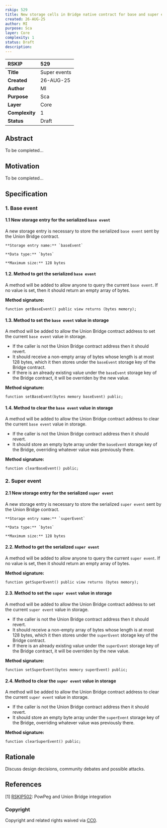 ```yaml
---
rskip: 529
title: New storage cells in Bridge native contract for base and super events info
created: 26-AUG-25
author: MI
purpose: Sca
layer: Core
complexity: 1
status: Draft
description: 
---
```


|RSKIP          |529           |
| :------------ |:-------------|
|**Title**      |Super events |
|**Created**    |26-AUG-25 |
|**Author**     |MI |
|**Purpose**    |Sca |
|**Layer**      |Core |
|**Complexity** |1 |
|**Status**     |Draft |

## Abstract

To be completed...

## Motivation

To be completed...

## Specification

### 1. Base event

#### 1.1 New storage entry for the serialized `base event`

A new storage entry is necessary to store the serialized `base event` sent by the Union Bridge contract.

```
**Storage entry name:** `baseEvent`

**Data type:** `bytes`

**Maximum size:** 128 bytes
```

#### 1.2. Method to get the serialized `base event`

A method will be added to allow anyone to query the current `base event`. If no value is set, then it should return an empty array of bytes.

**Method signature:**

```
function getBaseEvent() public view returns (bytes memory);
```

#### 1.3. Method to set the `base event` value in storage

A method will be added to allow the Union Bridge contract address to set the current `base event` value in storage. 

- If the caller is not the Union Bridge contract address then it should revert.
- It should receive a non-empty array of bytes whose length is at most 128 bytes, which it then stores under the `baseEvent` storage key of the Bridge contract. 
- If there is an already existing value under the `baseEvent` storage key of the Bridge contract, it will be overriden by the new value.

**Method signature:**

```
function setBaseEvent(bytes memory baseEvent) public;
```

#### 1.4. Method to clear the `base event` value in storage

A method will be added to allow the Union Bridge contract address to clear the current `base event` value in storage. 

- If the caller is not the Union Bridge contract address then it should revert.
- It should store an empty byte array under the `baseEvent` storage key of the Bridge, overriding whatever value was previously there.

**Method signature:**

```
function clearBaseEvent() public;
```

### 2. Super event

#### 2.1 New storage entry for the serialized `super event`

A new storage entry is necessary to store the serialized `super event` sent by the Union Bridge contract.

```
**Storage entry name:** `superEvent`

**Data type:** `bytes`

**Maximum size:** 128 bytes
```

#### 2.2. Method to get the serialized `super event`

A method will be added to allow anyone to query the current `super event`. If no value is set, then it should return an empty array of bytes.

**Method signature:**

```
function getSuperEvent() public view returns (bytes memory);
```

#### 2.3. Method to set the `super event` value in storage

A method will be added to allow the Union Bridge contract address to set the current `super event` value in storage. 

- If the caller is not the Union Bridge contract address then it should revert.
- It should receive a non-empty array of bytes whose length is at most 128 bytes, which it then stores under the `superEvent` storage key of the Bridge contract. 
- If there is an already existing value under the `superEvent` storage key of the Bridge contract, it will be overriden by the new value.

**Method signature:**

```
function setSuperEvent(bytes memory superEvent) public;
```

#### 2.4. Method to clear the `super event` value in storage

A method will be added to allow the Union Bridge contract address to clear the current `super event` value in storage. 

- If the caller is not the Union Bridge contract address then it should revert.
- It should store an empty byte array under the `superEvent` storage key of the Bridge, overriding whatever value was previously there.

**Method signature:**

```
function clearSuperEvent() public;
```

## Rationale

Discuss design decisions, community debates and possible attacks.

## References

[1] [RSKIP502](https://github.com/rsksmart/RSKIPs/blob/master/IPs/RSKIP502.md): PowPeg and Union Bridge integration  


### Copyright

Copyright and related rights waived via [CC0](https://creativecommons.org/publicdomain/zero/1.0/).
